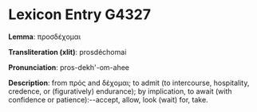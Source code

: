 # Lexicon Entry G4327

**Lemma**: προσδέχομαι

**Transliteration (xlit)**: prosdéchomai

**Pronunciation**: pros-dekh'-om-ahee

**Description**:
from πρός and δέχομαι; to admit (to intercourse, hospitality, credence, or (figuratively) endurance); by implication, to await (with confidence or patience):--accept, allow, look (wait) for, take.
